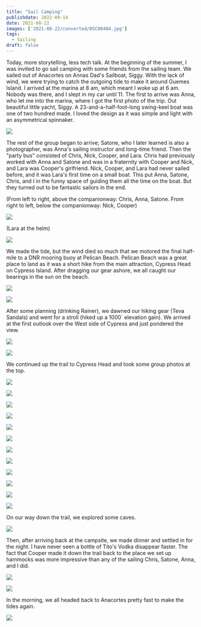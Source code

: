 ```yaml
---
title: "Sail Camping"
publishdate: 2022-09-14
date: 2021-08-22
images: ['2021-08-22/converted/DSC00404.jpg']
tags:
  - Sailing
draft: false
---
```


Today, more storytelling, less tech talk.  At the beginning of the summer, I was invited to go sail camping with some friends from the sailing team.  We sailed out of Anacortes on Annas Dad's Sailboat, Siggy.  With the lack of wind, we were trying to catch the outgoing tide to make it around Guemes Island.  I arrived at the marina at 8 am, which meant I woke up at 6 am.  Nobody was there, and I slept in my car until 11.  The first to arrive was Anna, who let me into the marina, where I got the first photo of the trip.  Out beautiful little yacht, Siggy.  A 23-and-a-half-foot-long swing-keel boat was one of two hundred made.  I loved the design as it was simple and light with an asymmetrical spinnaker.

![](2021-08-22/converted/DSC00383.jpg)

The rest of the group began to arrive; Satone, who I later learned is also a photographer, was Anna's sailing instructor and long-time friend.  Then the "party bus" consisted of Chris, Nick, Cooper, and Lara.  Chris had previously worked with Anna and Satone and was in a fraternity with Cooper and Nick, and Lara was Cooper's girlfriend.  Nick, Cooper, and Lara had never sailed before, and it was Lara's first time on a small boat.  This put Anna, Satone, Chris, and I in the funny space of guiding them all the time on the boat.  But they turned out to be fantastic sailors in the end.

(From left to right, above the companionway: Chris, Anna, Satone.  From right to left, below the companionway: Nick, Cooper)

![](2021-08-22/converted/DSC00390.jpg)

(Lara at the helm)

![](2021-08-22/converted/DSC00392.jpg)

We made the tide, but the wind died so much that we motored the final half-mile to a DNR mooring buoy at Pelican Beach.  Pelican Beach was a great place to land as it was a short hike from the main attraction, Cypress Head on Cypress Island.  After dragging our gear ashore, we all caught our bearings in the sun on the beach.

![](2021-08-22/converted/DSC00395.jpg)

![](2021-08-22/converted/DSC00396.jpg)

After some planning (drinking Rainer), we dawned our hiking gear (Teva Sandals) and went for a stroll (hiked up a 1000` elevation gain).  We arrived at the first outlook over the West side of Cypress and just pondered the view.

![](2021-08-22/converted/DSC00404.jpg)

![](2021-08-22/converted/DSC00413.jpg)

We continued up the trail to Cypress Head and took some group photos at the top.

![](2021-08-22/converted/DSC00416.jpg)

![](2021-08-22/converted/DSC00429.jpg)

![](2021-08-22/converted/DSC00432.jpg)

![](2021-08-22/converted/DSC00436.jpg)

![](2021-08-22/converted/DSC00450.jpg)

![](2021-08-22/converted/DSC00453.jpg)

![](2021-08-22/converted/DSC00461.jpg)

![](2021-08-22/converted/DSC00465.jpg)

![](2021-08-22/converted/DSC00467.jpg)

![](2021-08-22/converted/DSC00469.jpg)

![](2021-08-22/converted/DSC00470.jpg)

![](2021-08-22/converted/DSC00474.jpg)

On our way down the trail, we explored some caves.

![](2021-08-22/converted/DSC00476.jpg)

Then, after arriving back at the campsite, we made dinner and settled in for the night.  I have never seen a bottle of Tito's Vodka disappear faster.  The fact that Cooper made it down the trail back to the place we set up hammocks was more impressive than any of the sailing Chris, Satone, Anna, and I did.

![](2021-08-22/converted/DSC00483.jpg)

![](2021-08-22/converted/DSC00494.jpg)

In the morning, we all headed back to Anacortes pretty fast to make the tides again.

![](2021-08-22/converted/DSC00496.jpg)

